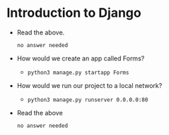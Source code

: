# Introduction to Django

- Read the above.

	  no answer needed

- How would we create an app called Forms?

	- `python3 manage.py startapp Forms`

- How would we run our project to a local network?

	- `python3 manage.py runserver 0.0.0.0:80`

- Read the above

	  no answer needed
